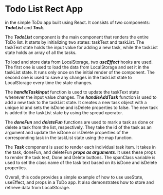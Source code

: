 # Todo List Rect App
in the simple ToDo app built using React. It consists of two components: ***TodoList*** and ***Task***.

The ***TodoList*** component is the main component that renders the entire ToDo list. It starts by initializing two states: taskText and taskList. The taskText state holds the input value for adding a new task, while the taskList state holds an array of all the tasks.

To load and store data from LocalStorage, two ***useEffect*** hooks are used. The first one is used to load the data from LocalStorage and set it in the taskList state. It runs only once on the initial render of the component. The second one is used to save any changes in the taskList state to LocalStorage every time the state changes.

The ***handleTaskInput*** function is used to update the taskText state whenever the input value changes. The ***handleAddTask*** function is used to add a new task to the taskList state. It creates a new task object with a unique id and sets the isDone and isDelete properties to false. The new task is added to the taskList state by using the spread operator.

The ***doneFun*** and ***deleteFun*** functions are used to mark a task as done or delete a task from the list, respectively. They take the id of the task as an argument and update the isDone or isDelete properties of the corresponding task in the taskList state using the map function.

The ***Task*** component is used to render each individual task item. It takes in the task, doneFun, and deleteFun ***props as arguments***. It uses these props to render the task text, Done and Delete buttons. The spanClass variable is used to set the class name of the task text based on its isDone and isDelete properties.

Overall, this code provides a simple example of how to use useState, useEffect, and props in a ToDo app. It also demonstrates how to store and retrieve data from LocalStorage.
